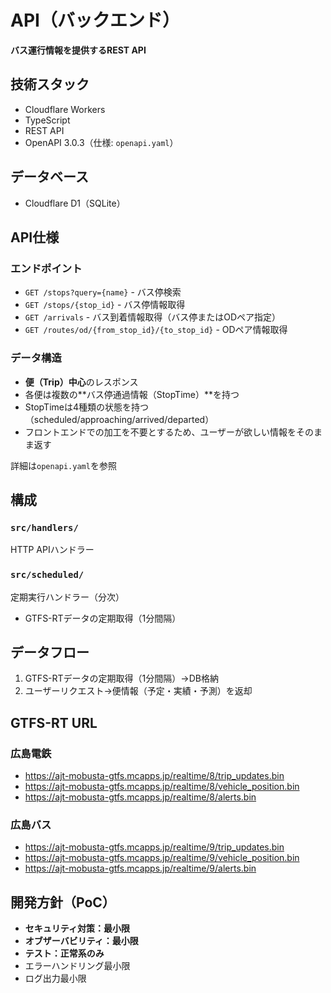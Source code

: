 # API（バックエンド）

**バス運行情報を提供するREST API**

## 技術スタック
- Cloudflare Workers
- TypeScript
- REST API
- OpenAPI 3.0.3（仕様: `openapi.yaml`）

## データベース
- Cloudflare D1（SQLite）

## API仕様

### エンドポイント
- `GET /stops?query={name}` - バス停検索
- `GET /stops/{stop_id}` - バス停情報取得
- `GET /arrivals` - バス到着情報取得（バス停またはODペア指定）
- `GET /routes/od/{from_stop_id}/{to_stop_id}` - ODペア情報取得

### データ構造
- **便（Trip）中心**のレスポンス
- 各便は複数の**バス停通過情報（StopTime）**を持つ
- StopTimeは4種類の状態を持つ（scheduled/approaching/arrived/departed）
- フロントエンドでの加工を不要とするため、ユーザーが欲しい情報をそのまま返す

詳細は`openapi.yaml`を参照

## 構成

### `src/handlers/`
HTTP APIハンドラー

### `src/scheduled/`
定期実行ハンドラー（分次）
- GTFS-RTデータの定期取得（1分間隔）

## データフロー
1. GTFS-RTデータの定期取得（1分間隔）→DB格納
2. ユーザーリクエスト→便情報（予定・実績・予測）を返却

## GTFS-RT URL

### 広島電鉄
- https://ajt-mobusta-gtfs.mcapps.jp/realtime/8/trip_updates.bin
- https://ajt-mobusta-gtfs.mcapps.jp/realtime/8/vehicle_position.bin
- https://ajt-mobusta-gtfs.mcapps.jp/realtime/8/alerts.bin

### 広島バス
- https://ajt-mobusta-gtfs.mcapps.jp/realtime/9/trip_updates.bin
- https://ajt-mobusta-gtfs.mcapps.jp/realtime/9/vehicle_position.bin
- https://ajt-mobusta-gtfs.mcapps.jp/realtime/9/alerts.bin

## 開発方針（PoC）
- **セキュリティ対策：最小限**
- **オブザーバビリティ：最小限**
- **テスト：正常系のみ**
- エラーハンドリング最小限
- ログ出力最小限

